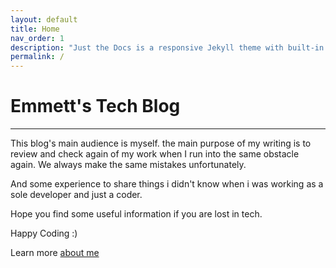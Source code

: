 ```yaml
---
layout: default
title: Home
nav_order: 1
description: "Just the Docs is a responsive Jekyll theme with built-in search that is easily customizable and hosted on GitHub Pages."
permalink: /
---
```

# Emmett's Tech Blog
---

This blog's main audience is myself.
the main purpose of my writing is to review and check again of my work when I run into the same obstacle again. We always make the same mistakes unfortunately.

And some experience to share things i didn't know when i was working as a sole developer and just a coder.

Hope you find some useful information if you are lost in tech.

Happy Coding :)

Learn more [about me](/about)